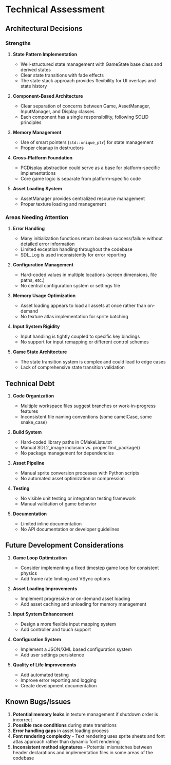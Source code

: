 # Technical Assessment

## Architectural Decisions

### Strengths
1. **State Pattern Implementation**
   - Well-structured state management with GameState base class and derived states
   - Clear state transitions with fade effects
   - The state stack approach provides flexibility for UI overlays and state history

2. **Component-Based Architecture**
   - Clear separation of concerns between Game, AssetManager, InputManager, and Display classes
   - Each component has a single responsibility, following SOLID principles

3. **Memory Management**
   - Use of smart pointers (`std::unique_ptr`) for state management
   - Proper cleanup in destructors

4. **Cross-Platform Foundation**
   - PCDisplay abstraction could serve as a base for platform-specific implementations
   - Core game logic is separate from platform-specific code

5. **Asset Loading System**
   - AssetManager provides centralized resource management
   - Proper texture loading and management

### Areas Needing Attention

1. **Error Handling**
   - Many initialization functions return boolean success/failure without detailed error information
   - Limited exception handling throughout the codebase
   - SDL_Log is used inconsistently for error reporting

2. **Configuration Management**
   - Hard-coded values in multiple locations (screen dimensions, file paths, etc.)
   - No central configuration system or settings file

3. **Memory Usage Optimization**
   - Asset loading appears to load all assets at once rather than on-demand
   - No texture atlas implementation for sprite batching

4. **Input System Rigidity**
   - Input handling is tightly coupled to specific key bindings
   - No support for input remapping or different control schemes

5. **Game State Architecture**
   - The state transition system is complex and could lead to edge cases
   - Lack of comprehensive state transition validation

## Technical Debt

1. **Code Organization**
   - Multiple workspace files suggest branches or work-in-progress features
   - Inconsistent file naming conventions (some camelCase, some snake_case)

2. **Build System**
   - Hard-coded library paths in CMakeLists.txt
   - Manual SDL2_image inclusion vs. proper find_package()
   - No package management for dependencies

3. **Asset Pipeline**
   - Manual sprite conversion processes with Python scripts
   - No automated asset optimization or compression

4. **Testing**
   - No visible unit testing or integration testing framework
   - Manual validation of game behavior

5. **Documentation**
   - Limited inline documentation
   - No API documentation or developer guidelines

## Future Development Considerations

1. **Game Loop Optimization**
   - Consider implementing a fixed timestep game loop for consistent physics
   - Add frame rate limiting and VSync options

2. **Asset Loading Improvements**
   - Implement progressive or on-demand asset loading
   - Add asset caching and unloading for memory management

3. **Input System Enhancement**
   - Design a more flexible input mapping system
   - Add controller and touch support

4. **Configuration System**
   - Implement a JSON/XML based configuration system
   - Add user settings persistence

5. **Quality of Life Improvements**
   - Add automated testing
   - Improve error reporting and logging
   - Create development documentation

## Known Bugs/Issues

1. **Potential memory leaks** in texture management if shutdown order is incorrect
2. **Possible race conditions** during state transitions
3. **Error handling gaps** in asset loading process
4. **Font rendering complexity** - Text rendering uses sprite sheets and font atlas approach rather than dynamic font rendering
5. **Inconsistent method signatures** - Potential mismatches between header declarations and implementation files in some areas of the codebase
